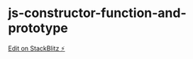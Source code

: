 # js-constructor-function-and-prototype

[Edit on StackBlitz ⚡️](https://stackblitz.com/edit/js-constructor-function-and-prototype)